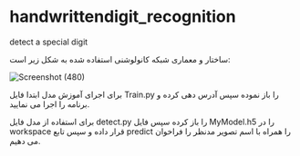 # handwrittendigit_recognition
detect a special digit

ساختار و معماری شبکه کانولوشنی استفاده شده به شکل زیر است:

![Screenshot (480)](https://user-images.githubusercontent.com/30187615/226226467-33629bc9-70ff-4208-a1ba-bff578412f93.png)



برای اجرای آموزش مدل ابتدا فایل Train.py را باز نموده
سپس آدرس دهی کرده و برنامه را اجرا می نمایید.

برای استفاده از مدل فایل 
detect.py
را باز کرده سپس فایل
MyModel.h5
را در
workspace
قرار داده و سپس تابع 
predict
را همراه با اسم تصویر مدنظر را فراخوان می دهیم.
